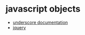 # javascript objects

- [underscore documentation](http://underscorejs.org/)
- [jquery](https://jquery.com/)

